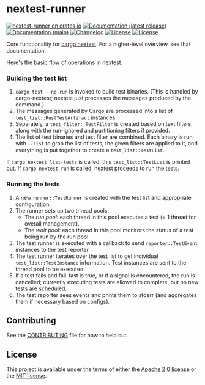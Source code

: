 # nextest-runner

[![nextest-runner on crates.io](https://img.shields.io/crates/v/nextest-runner)](https://crates.io/crates/nextest-runner)
[![Documentation (latest release)](https://img.shields.io/badge/docs-latest-brightgreen.svg)](https://docs.rs/nextest-runner/)
[![Documentation (main)](https://img.shields.io/badge/docs-main-purple)](https://diem.github.io/diem-devtools/rustdoc/nextest_runner/)
[![Changelog](https://img.shields.io/badge/changelog-latest-blue)](CHANGELOG.md)
[![License](https://img.shields.io/badge/license-Apache-green.svg)](LICENSE-APACHE)
[![License](https://img.shields.io/badge/license-MIT-green.svg)](LICENSE-MIT)

Core functionality for [cargo nextest](https://crates.io/crates/cargo-nextest). For a
higher-level overview, see that documentation.

Here's the basic flow of operations in nextest.

### Building the test list

1. `cargo test --no-run` is invoked to build test binaries. (This is handled by cargo-nextest;
   nextest just processes the messages produced by the command.)
2. The messages generated by Cargo are processed into a list of `test_list::RustTestArtifact`
   instances.
3. Separately, a `test_filter::TestFilter` is created based on text filters, along with the
   run-ignored and partitioning filters if provided.
4. The list of test binaries and test filter are combined. Each binary is run with `--list` to
   grab the list of tests, the given filters are applied to it, and everything is put together
   to create a `test_list::TestList`.

If `cargo nextest list-tests` is called, this `test_list::TestList` is printed out. If `cargo
nextest run` is called, nextest proceeds to run the tests.

### Running the tests

1. A new `runner::TestRunner` is created with the test list and appropriate configuration.
2. The runner sets up two thread pools:
    * The *run pool*: each thread in this pool executes a test (+ 1 thread for overall
      management).
    * The *wait pool*: each thread in this pool monitors the status of a test being run by the
      run pool.
3. The test runner is executed with a callback to send `reporter::TestEvent` instances to the
   test reporter.
4. The test runner iterates over the test list to get individual `test_list::TestInstance`
   information. Test instances are sent to the thread pool to be executed.
5. If a test fails and fail-fast is true, or if a signal is encountered, the run is cancelled;
   currently executing tests are allowed to complete, but no new tests are scheduled.
6. The test reporter sees events and prints them to stderr (and aggregates them if necessary
   based on configs).

## Contributing

See the [CONTRIBUTING](CONTRIBUTING.md) file for how to help out.

## License

This project is available under the terms of either the [Apache 2.0 license](LICENSE-APACHE) or the [MIT
license](LICENSE-MIT).

<!--
README.md is generated from README.tpl by cargo readme. To regenerate, run from the repository root:

./scripts/regenerate-readmes.sh
-->

